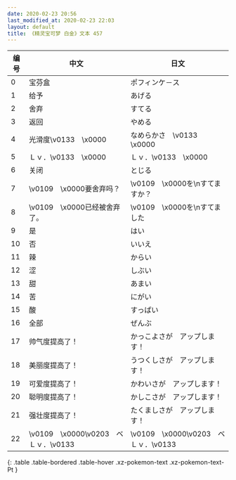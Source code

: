 ```yaml
---
date: 2020-02-23 20:56
last_modified_at: 2020-02-23 22:03
layout: default
title: 《精灵宝可梦 白金》文本 457
---
```

| 编号 | 中文 | 日文 |
| ---- | ---- | ---- |
| 0 | 宝芬盒 | ポフィンケ－ス |
| 1 | 给予 | あげる |
| 2 | 舍弃 | すてる |
| 3 | 返回 | やめる |
| 4 | 光滑度\v0133　\x0000 | なめらかさ　\v0133　\x0000 |
| 5 | Ｌｖ．\v0133　\x0000 | Ｌｖ．\v0133　\x0000 |
| 6 | 关闭 | とじる |
| 7 | \v0109　\x0000要舍弃吗？ | \v0109　\x0000を\nすてますか？ |
| 8 | \v0109　\x0000已经被舍弃了。 | \v0109　\x0000を\nすてました |
| 9 | 是 | はい |
| 10 | 否 | いいえ |
| 11 | 辣 | からい |
| 12 | 涩 | しぶい |
| 13 | 甜 | あまい |
| 14 | 苦 | にがい |
| 15 | 酸 | すっぱい |
| 16 | 全部 | ぜんぶ |
| 17 | 帅气度提高了！ | かっこよさが　アップします！ |
| 18 | 美丽度提高了！ | うつくしさが　アップします！ |
| 19 | 可爱度提高了！ | かわいさが　アップします！ |
| 20 | 聪明度提高了！ | かしこさが　アップします！ |
| 21 | 强壮度提高了！ | たくましさが　アップします！ |
| 22 | \v0109　\x0000\v0203　ベＬｖ．\v0133　　 | \v0109　\x0000\v0203　ベＬｖ．\v0133　　 |
{: .table .table-bordered .table-hover .xz-pokemon-text .xz-pokemon-text-Pt }